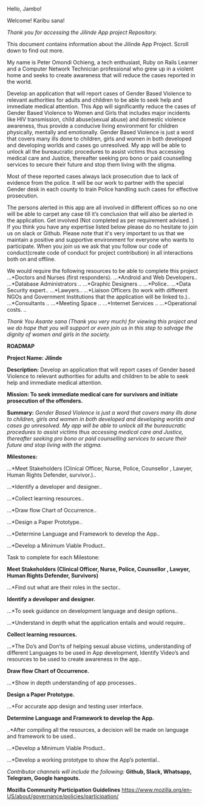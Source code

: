 Hello, Jambo!

Welcome! Karibu sana!

*Thank you for accessing the Jilinde App project Repository.*

This document contains information about the Jilinde App Project. Scroll down to find out more.

My name is Peter Omondi Ochieng, a tech enthusiast, Ruby on Rails Learner and a Computer Network Technician professional who grew up in a violent home and seeks to create awareness that will reduce the cases reported in the world.

Develop an application that will report cases of Gender Based Violence to relevant authorities for adults and children to be able to seek help and immediate medical attention. This App will significantly reduce the cases of Gender Based Violence to Women and Girls that includes major incidents like HIV transmission, child abuse(sexual abuse) and  domestic violence awareness, thus provide a conducive living environment for children physically, mentally and emotionally.
Gender Based Violence is just a word that covers many ills done to children, girls and women in both developed and developing worlds and cases go unresolved. My app will be able to unlock all the bureaucratic procedures to assist victims thus accessing medical care and Justice, thereafter seeking pro bono or paid counselling services to secure their future and stop them living with the stigma.

Most of these reported cases always lack prosecution due to lack of evidence from the police. It will be our work to partner with the special Gender desk in each county to train Police handling such cases for effective prosecution.

The persons alerted in this app are all involved in different offices so no one will be able to carpet any case till it’s conclusion that will also be alerted in the application.
Get involved (Not completed as per requirement advised. )
If you think you have any expertise listed below please do no hesitate to join us on slack or Github. 
Please note that it's very important to us that we maintain a positive and supportive environment for everyone who wants to participate. When you join us we ask that you follow our code of conduct(create code of conduct for project contribution) in all interactions both on and offline.

We would require the following resources to be able to complete this project
  ...*Doctors and Nurses (first responders).
  ...*Android and Web Developers..
  ...*Database Administrators .. 
  ...*Graphic Designers .. 
  ...*Police.. 
  ...*Data Security expert..
  ...*Lawyers..
  ...*Liaison Officers (to work with different NGOs and Government Institutions that the application will be linked to.)..
  ...*Consultants ..
  ...*Meeting Space ..
  ...*Internet Services ..
  ...*Operational costs. ..
  
*Thank You*
*Asante sana (Thank you very much) for  viewing this project and we do hope that you will support or even join us in this step to salvage the dignity of women and girls in the society.*


**ROADMAP**

**Project Name: Jilinde**

**Description:** Develop an application that will report cases of Gender based Violence to relevant authorities for adults and children to be able to seek help and immediate medical attention.

**Mission: To seek immediate medical care for survivors and initiate prosecution of the offenders.**


**Summary:** *Gender Based Violence is just a word that covers many ills done to children, girls and women in both developed and developing worlds and cases go unresolved. My app will be able to unlock all the bureaucratic procedures to assist victims thus accessing medical care and Justice, thereafter seeking pro bono or paid counselling services to secure their future and stop living with the stigma.*

**Milestones:**

  ...*Meet Stakeholders (Clinical Officer, Nurse, Police, Counsellor , Lawyer, Human Rights Defender, survivor.)..

  ...*Identify a developer and designer..

  ...*Collect learning resources..

  ...*Draw flow Chart of Occurrence..

  ...*Design a Paper Prototype..

  ...*Determine Language and Framework to develop the App..

  ...*Develop a Minimum Viable Product..

Task to complete for each Milestone:

**Meet Stakeholders (Clinical Officer, Nurse, Police, Counsellor , Lawyer, Human Rights Defender, Survivors)**

  ...*Find out what are their roles in the sector..

**Identify a developer and designer.**

  ...*To seek guidance on development language and design options..
  
  ...*Understand in depth what the application entails and would require..

**Collect learning resources.**

  ...*The Do’s and Don’ts of helping sexual abuse victims, understanding of different Languages to be used in App development, Identify Video’s and resources to be used to create awareness in the app..

**Draw flow Chart of Occurrence.**

  ...*Show in depth understanding of app processes..

**Design a Paper Prototype.**

  ...*For accurate app design and testing user interface.

**Determine Language and Framework to develop the App.**

  ..*After compiling all the resources, a decision will be made on language and framework to be used..
  
  ...*Develop a Minimum Viable Product..
  
 ...*Develop a working prototype to show the App’s potential..


*Contributor channels will include the following:* **Github, Slack, Whatsapp, Telegram, Google hangouts.**


**Mozilla Community Participation Guidelines**
https://www.mozilla.org/en-US/about/governance/policies/participation/
